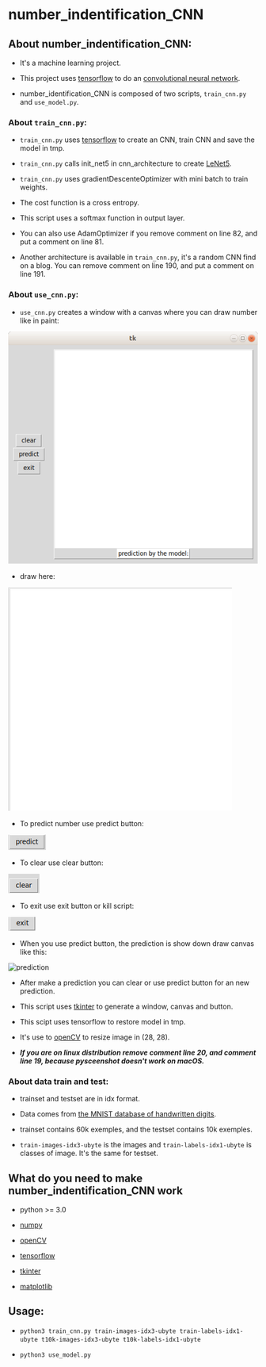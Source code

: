 # number_indentification_CNN

## About number_indentification_CNN:

* It's a machine learning project.

* This project uses [tensorflow](https://www.tensorflow.org/) to do an [convolutional neural network](https://en.wikipedia.org/wiki/Convolutional_neural_network).

* number_identification_CNN is composed of two scripts, `train_cnn.py` and `use_model.py`.

### About `train_cnn.py`:

* `train_cnn.py` uses [tensorflow](https://www.tensorflow.org/) to create an CNN, train CNN and save the model in tmp.

* `train_cnn.py` calls init_net5 in cnn_architecture to create [LeNet5](http://yann.lecun.com/exdb/lenet/).

* `train_cnn.py` uses gradientDescenteOptimizer with mini batch to train weights.

* The cost function is a cross entropy.

* This script uses a softmax function in output layer.

* You can also use AdamOptimizer if you remove comment on line 82, and put a comment on line 81.

* Another architecture is available in `train_cnn.py`, it's a random CNN find on a blog. You can remove comment on line 190, and put a comment on line 191.

### About `use_cnn.py`:

* `use_cnn.py` creates a window with a canvas where you can draw number like in paint:

![main_page](exemples/main_page.png)

* draw here:

![draw_canvas](exemples/draw.png)

* To predict number use predict button:

![button_predict](exemples/predict_button.png)

* To clear use clear button:

![buttom_clear](exemples/clear.png)

* To exit use exit button or kill script:

![exit_buttom](exemples/exit_button.png)

* When you use predict button, the prediction is show down draw canvas like this:

![prediction](exemple/prediction.png)

* After make a prediction you can clear or use predict button for an new prediction.

* This script uses [tkinter](https://en.wikipedia.org/wiki/Tkinter) to generate a window, canvas and button.

* This scipt uses tensorflow to restore model in tmp.

* It's use to [openCV](https://opencv.org/) to resize image in (28, 28).

* _**If you are on linux distribution remove comment line 20, and comment line 19, because pysceenshot doesn't work on macOS.**_

### About data train and test:

* trainset and testset are in idx format.

* Data comes from [the MNIST database of handwritten digits](http://yann.lecun.com/exdb/mnist/index.html).

* trainset contains 60k exemples, and the testset contains 10k exemples.

* `train-images-idx3-ubyte` is the images and `train-labels-idx1-ubyte` is classes of image. It's the same for testset.

## What do you need to make number_indentification_CNN work

* python >= 3.0 

* [numpy](http://www.numpy.org/)

* [openCV](https://opencv.org/)

* [tensorflow](https://www.tensorflow.org/)

* [tkinter](https://en.wikipedia.org/wiki/Tkinter)

* [matplotlib](https://matplotlib.org/)

## Usage:

* `python3 train_cnn.py train-images-idx3-ubyte train-labels-idx1-ubyte t10k-images-idx3-ubyte t10k-labels-idx1-ubyte`

* `python3 use_model.py`
